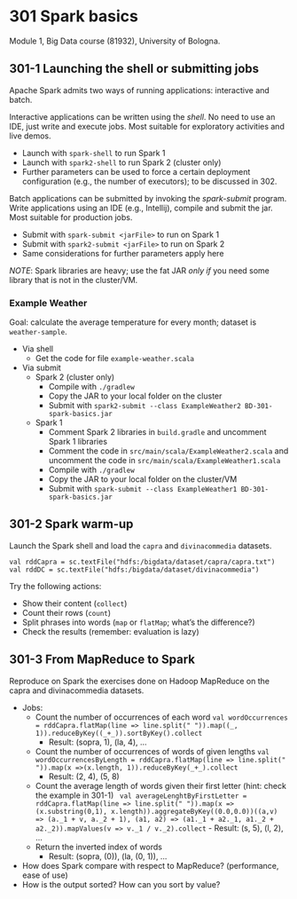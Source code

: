# 301 Spark basics

Module 1, Big Data course (81932), University of Bologna.

## 301-1 Launching the shell or submitting jobs

Apache Spark admits two ways of running applications: interactive and batch.

Interactive applications can be written using the *shell*. 
No need to use an IDE, just write and execute jobs. 
Most suitable for exploratory activities and live demos.

- Launch with ```spark-shell``` to run Spark 1
- Launch with ```spark2-shell``` to run Spark 2 (cluster only)
- Further parameters can be used to force a certain deployment configuration (e.g., the number of executors); to be discussed in 302.

Batch applications can be submitted by invoking the *spark-submit* program. 
Write applications using an IDE (e.g., Intellij), compile and submit the jar. 
Most suitable for production jobs.

- Submit with ```spark-submit <jarFile>``` to run on Spark 1
- Submit with ```spark2-submit <jarFile>``` to run on Spark 2
- Same considerations for further parameters apply here

*NOTE*: Spark libraries are heavy; use the fat JAR *only if* you need some library that is not in the cluster/VM.

### Example Weather

Goal: calculate the average temperature for every month; dataset is ```weather-sample```.

- Via shell
  - Get the code for file ```example-weather.scala```
- Via submit
  - Spark 2 (cluster only)
    - Compile with ```./gradlew```
    - Copy the JAR to your local folder on the cluster
    - Submit with ```spark2-submit --class ExampleWeather2 BD-301-spark-basics.jar```
  - Spark 1
    - Comment Spark 2 libraries in ```build.gradle``` and uncomment Spark 1 libraries
    - Comment the code in ```src/main/scala/ExampleWeather2.scala``` and uncomment 
    the code in ```src/main/scala/ExampleWeather1.scala```
    - Compile with ```./gradlew```
    - Copy the JAR to your local folder on the cluster/VM
    - Submit with ```spark-submit --class ExampleWeather1 BD-301-spark-basics.jar```

## 301-2 Spark warm-up

Launch the Spark shell and load the ```capra``` and ```divinacommedia``` datasets.

```
val rddCapra = sc.textFile("hdfs:/bigdata/dataset/capra/capra.txt")
val rddDC = sc.textFile("hdfs:/bigdata/dataset/divinacommedia")
```

Try the following actions:
- Show their content (```collect```)
- Count their rows (```count```)
- Split phrases into words (```map``` or ```flatMap```; what’s the difference?)
- Check the results (remember: evaluation is lazy)

## 301-3 From MapReduce to Spark

Reproduce on Spark the exercises done on Hadoop MapReduce on the capra and divinacommedia datasets.

- Jobs:
  - Count the number of occurrences of each word
  	``` val wordOccurrences = rddCapra.flatMap(line => line.split(" ")).map((_, 1)).reduceByKey((_+_)).sortByKey().collect ```
	 - Result: (sopra, 1), (la, 4), …
  - Count the number of occurrences of words of given lengths
    	``` val wordOccurrencesByLength = rddCapra.flatMap(line => line.split(" ")).map(x =>(x.length, 1)).reduceByKey(_+_).collect ```
	- Result: (2, 4), (5, 8)
  - Count the average length of words given their first letter (hint: check the example in 301-1)
	```  val averageLenghtByFirstLetter = rddCapra.flatMap(line => line.split(" ")).map(x => (x.substring(0,1), x.length)).aggregateByKey((0.0,0.0))((a,v) => (a._1 + v, a._2 + 1), (a1, a2) => (a1._1 + a2._1, a1._2 + a2._2)).mapValues(v => v._1 / v._2).collect ```
    	- Result: (s, 5), (l, 2), …
  - Return the inverted index of words
    - Result: (sopra, (0)), (la, (0, 1)), …
- How does Spark compare with respect to MapReduce? (performance, ease of use)
- How is the output sorted? How can you sort by value?
